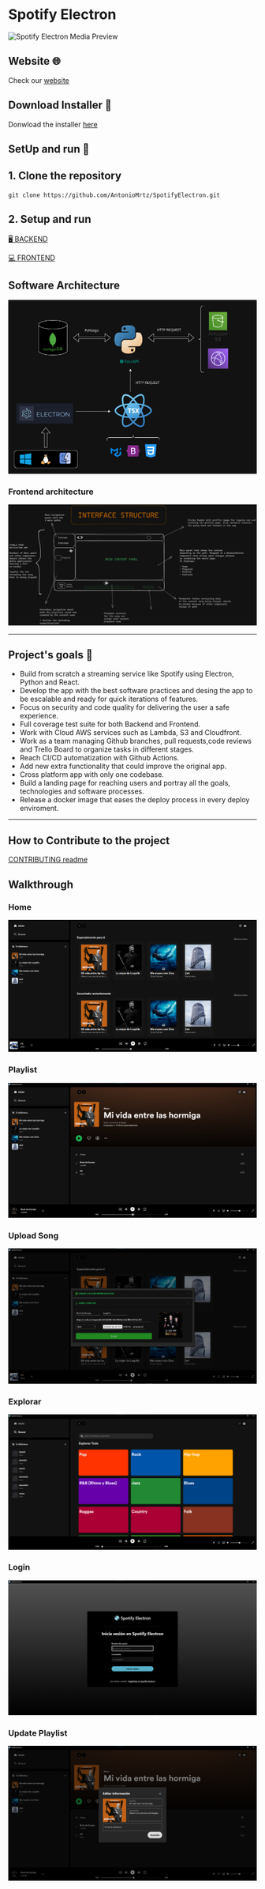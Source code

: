 
# Spotify Electron

![Spotify Electron Media Preview](https://raw.githubusercontent.com/AntonioMrtz/SpotifyElectron/master/assets/images/SpotifyElectron_MediaPreview.png)

## Website 🌐

Check our [website](https://antoniomrtz.github.io/SpotifyElectron_Web/)

## Download Installer 🔽

Donwload the installer [here](https://github.com/AntonioMrtz/SpotifyElectron/releases)

## SetUp and run 🔧

## 1. Clone the repository

```
git clone https://github.com/AntonioMrtz/SpotifyElectron.git
```

## 2. Setup and run

[🖥 BACKEND](./backend/SETUP.md)

[💻 FRONTEND](../../../docs/frontend/SETUP.md)


## Software Architecture

![Spotify_Electron_Software_Diagram](../assets/master-streaming-arch.png)

### Frontend architecture

![Spotify_Electron_Frontend_Diagram](../../../assets/images/frontend-arch.png)

---

## Project's goals 🎯

* Build from scratch a streaming service like Spotify using Electron, Python and React.
* Develop the app with the best software practices and desing the app
to be escalable and ready for quick iterations of features.
* Focus on security and code quality for delivering the user a safe experience.
* Full coverage test suite for both Backend and Frontend.
* Work with Cloud AWS services such as Lambda, S3 and Cloudfront.
* Work as a team managing Github branches, pull requests,code reviews and Trello Board to organize tasks in different stages.
* Reach CI/CD automatization with Github Actions.
* Add new extra functionality that could improve the original app.
* Cross platform app with only one codebase.
* Build a landing page for reaching users and portray all the goals, technologies and software processes.
* Release a docker image that eases the deploy process in every deploy enviroment.
---



## How to Contribute to the project

[CONTRIBUTING readme](https://github.com/AntonioMrtz/SpotifyElectron/blob/master/.github/CONTRIBUTING.md)

## Walkthrough

### Home

![Home](../../../assets/images/walkthrough/Home.png)

### Playlist

![Home](../../../assets/images/walkthrough/Playlist.png)

### Upload Song

![Home](../../../assets/images/walkthrough/UploadSong.png)

### Explorar

![Explorar](../../../assets/images/walkthrough/Explorar.png)

### Login

![Login](../../../assets/images/walkthrough/Login.png)


### Update Playlist

![Home](../../../assets/images/walkthrough/UpdatePlaylist.png)
